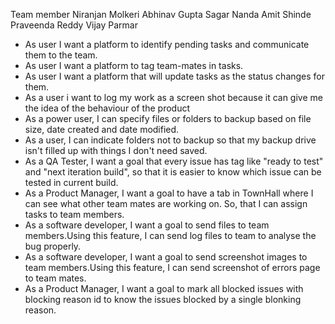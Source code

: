 Team member
Niranjan Molkeri
Abhinav Gupta
Sagar Nanda
Amit Shinde
Praveenda Reddy
Vijay Parmar



* As user I want a platform to identify pending tasks and communicate them to the team.
* As user I want a platform to tag team-mates in tasks.
* As user I want a platform that will update tasks as the status changes for them.
* As a user i want to log my work as a screen shot because it can give me the idea of the behaviour of the product
* As a power user, I can specify files or folders to backup based on file size, date created and date modified.
* As a user, I can indicate folders not to backup so that my backup drive isn't filled up with things I don't need saved.
* As a QA Tester, I want a goal that every issue has tag like "ready to test" and "next iteration build", so that it is easier to know which issue can be tested in current build.
* As a Product Manager, I want a goal to have a tab in TownHall where I can see what other team mates are working on. So, that I can assign tasks to team members.
* As a software developer, I want a goal to send files to team members.Using this feature, I can send log files to team to analyse the bug properly.
* As a software developer, I want a goal to send screenshot images to team members.Using this feature, I can send screenshot of errors page to team mates.
* As a Product Manager, I want a goal to mark all blocked issues with blocking reason id to know the issues blocked by a single blonking reason.
